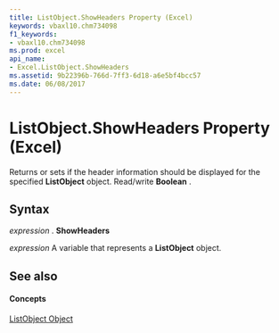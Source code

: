 ```yaml
---
title: ListObject.ShowHeaders Property (Excel)
keywords: vbaxl10.chm734098
f1_keywords:
- vbaxl10.chm734098
ms.prod: excel
api_name:
- Excel.ListObject.ShowHeaders
ms.assetid: 9b22396b-766d-7ff3-6d18-a6e5bf4bcc57
ms.date: 06/08/2017
---
```



# ListObject.ShowHeaders Property (Excel)

Returns or sets if the header information should be displayed for the specified **ListObject** object. Read/write **Boolean** .


## Syntax

 _expression_ . **ShowHeaders**

 _expression_ A variable that represents a **ListObject** object.


## See also


#### Concepts


[ListObject Object](listobject-object-excel.md)

